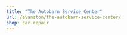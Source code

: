 ```yaml
---
title: "The Autobarn Service Center"
url: /evanston/the-autobarn-service-center/
shop: car repair
---
```

